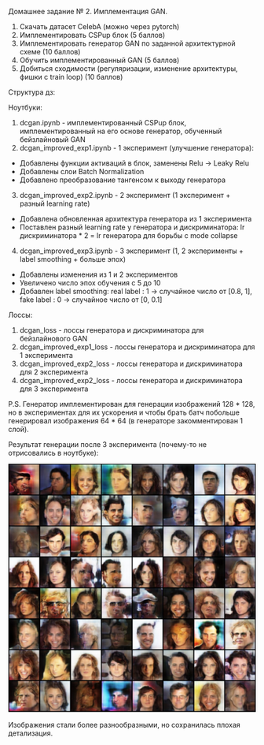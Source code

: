 Домашнее задание № 2. Имплементация GAN.

1. Скачать датасет CelebA (можно через pytorch)
2. Имплементировать CSPup блок (5 баллов)
3. Имплементировать генератор GAN по заданной архитектурной схеме (10 баллов)
4. Обучить имплементированный GAN (5 баллов)
5. Добиться сходимости (регуляризации, изменение архитектуры, фишки с train loop) (10 баллов)

Структура дз:

Ноутбуки:

1. dcgan.ipynb - имплементированный CSPup блок, имплементированный на его основе генератор, обученный бейзлайновый GAN
2. dcgan_improved_exp1.ipynb - 1 эксперимент (улучшение генератора):

* Добавлены функции активаций в блок, заменены Relu -> Leaky Relu
* Добавлены слои Batch Normalization
* Добавлено преобразование тангенсом к выходу генератора

3. dcgan_improved_exp2.ipynb - 2 эксперимент (1 эксперимент + разный learning rate)

* Добавлена обновленная архитектура генератора из 1 эксперимента
* Поставлен разный learning rate у генератора и дискриминатора: lr дискриминатора * 2 = lr генератора для борьбы с mode collapse

4. dcgan_improved_exp3.ipynb - 3 эксперимент (1, 2 эксперименты + label smoothing + больше эпох)

* Добавлены изменения из 1 и 2 экспериментов
* Увеличено число эпох обучения с 5 до 10
* Добавлен label smoothing: real label : 1 -> случайное число от [0.8, 1], fake label : 0 -> случайное число от [0, 0.1]

Лоссы:

1. dcgan_loss - лоссы генератора и дискриминатора для бейзлайнового GAN
2. dcgan_improved_exp1_loss - лоссы генератора и дискриминатора для 1 эксперимента
3. dcgan_improved_exp2_loss - лоссы генератора и дискриминатора для 2 эксперимента
4. dcgan_improved_exp2_loss - лоссы генератора и дискриминатора для 3 эксперимента

P.S. Генератор имплементирован для генерации изображений 128 * 128, но в экспериментах для их ускорения и чтобы брать батч побольше генерировал изображения 64 * 64 (в генераторе закомментирован 1 слой).

Результат генерации после 3 эксперимента (почему-то не отрисовались в ноутбуке):

![Fake images](./celebs_new.jpg)

Изображения стали более разнообразными, но сохранилась плохая детализация.

